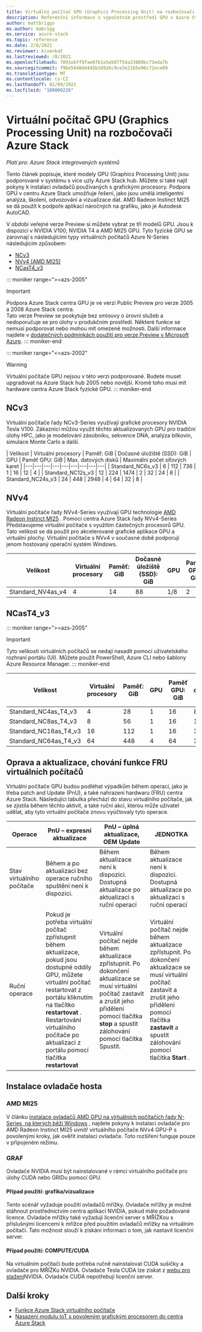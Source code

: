 ```yaml
---
title: Virtuální počítač GPU (Graphics Processing Unit) na rozbočovači Azure Stack
description: Referenční informace o výpočetním prostředí GPU v Azure Stack hub.
author: mattbriggs
ms.author: mabrigg
ms.service: azure-stack
ms.topic: reference
ms.date: 2/8/2021
ms.reviewer: kivenkat
ms.lastreviewed: /8/2021
ms.openlocfilehash: 7091ebff9fae07b1e5eb97f54a33889bc73eda7b
ms.sourcegitcommit: f9be5640dd445b3d926c9ce3e2165e96c72ece89
ms.translationtype: MT
ms.contentlocale: cs-CZ
ms.lasthandoff: 02/09/2021
ms.locfileid: "100009226"
---
```

# <a name="graphics-processing-unit-gpu-virtual-machine-vm-on-azure-stack-hub"></a>Virtuální počítač GPU (Graphics Processing Unit) na rozbočovači Azure Stack

*Platí pro: Azure Stack integrovaných systémů*

Tento článek popisuje, které modely GPU (Graphics Processing Unit) jsou podporované v systému s více uzly Azure Stack hub. Můžete si také najít pokyny k instalaci ovladačů používaných s grafickými procesory. Podpora GPU v centru Azure Stack umožňuje řešení, jako jsou umělá inteligentní analýza, školení, odvozování a vizualizace dat. AMD Radeon Instinct MI25 se dá použít k podpoře aplikací náročných na grafiku, jako je Autodesk AutoCAD.

V období veřejné verze Preview si můžete vybrat ze tří modelů GPU. Jsou k dispozici v NVIDIA V100, NVIDIA T4 a AMD MI25 GPU. Tyto fyzické GPU se zarovnají s následujícími typy virtuálních počítačů Azure N-Series následujícím způsobem:
- [NCv3](/azure/virtual-machines/ncv3-series)
- [NVv4 (AMD MI25)](/azure/virtual-machines/nvv4-series)
- [NCasT4_v3](/azure/virtual-machines/nct4-v3-series)

::: moniker range=">=azs-2005"
> [!IMPORTANT]  
> Podpora Azure Stack centra GPU je ve verzi Public Preview pro verze 2005 a 2008 Azure Stack centra.  
> Tato verze Preview se poskytuje bez smlouvy o úrovni služeb a nedoporučuje se pro úlohy v produkčním prostředí. Některé funkce se nemusí podporovat nebo mohou mít omezené možnosti.
> Další informace najdete v [dodatečných podmínkách použití pro verze Preview v Microsoft Azure](https://azure.microsoft.com/support/legal/preview-supplemental-terms/).
::: moniker-end

::: moniker range="<=azs-2002"
> [!WARNING]  
> Virtuální počítače GPU nejsou v této verzi podporované. Budete muset upgradovat na Azure Stack hub 2005 nebo novější. Kromě toho musí mít hardware centra Azure Stack fyzické GPU.
::: moniker-end
## <a name="ncv3"></a>NCv3

Virtuální počítače řady NCv3-Series využívají grafické procesory NVIDIA Tesla V100. Zákazníci můžou využít těchto aktualizovaných GPU pro tradiční úlohy HPC, jako je modelování zásobníku, sekvence DNA, analýza bílkovin, simulace Monte Carlo a další. 

| Velikost | Virtuální procesory | Paměť: GiB | Dočasné úložiště (SSD): GiB | GPU | Paměť GPU: GiB | Max. datových disků | Maximální počet síťových karet |
|---|---|---|---|---|---|---|---|---|
| Standard_NC6s_v3    | 6  | 112 | 736  | 1 | 16 | 12 | 4 |
| Standard_NC12s_v3   | 12 | 224 | 1474 | 2 | 32 | 24 | 8 |
| Standard_NC24s_v3   | 24 | 448 | 2948 | 4 | 64 | 32 | 8 |

## <a name="nvv4"></a>NVv4

Virtuální počítače řady NVv4-Series využívají GPU technologie [AMD Radeon Instinct MI25](https://www.amd.com/en/products/professional-graphics/instinct-MI25) . Pomocí centra Azure Stack řady NVv4-Series Představujeme virtuální počítače s využitím částečných procesorů GPU. Tato velikost se dá použít pro akcelerované grafické aplikace GPU a virtuální plochy. Virtuální počítače s NVv4 v současné době podporují jenom hostovaný operační systém Windows. 

| Velikost | Virtuální procesory | Paměť: GiB | Dočasné úložiště (SSD): GiB | GPU | Paměť GPU: GiB | Max. datových disků | Maximální počet síťových karet | 
| --- | --- | --- | --- | --- | --- | --- | --- |   
| Standard_NV4as_v4 |4 |14 |88 | 1/8 | 2 | 4 | 2 | 

## <a name="ncast4_v3"></a>NCasT4_v3

::: moniker range=">=azs-2005"
> [!IMPORTANT]
> Tyto velikosti virtuálních počítačů se nedají nasadit pomocí uživatelského rozhraní portálu (UI). Můžete použít PowerShell, Azure CLI nebo šablony Azure Resource Manager.
::: moniker-end

| Velikost | Virtuální procesory | Paměť: GiB | GPU | Paměť GPU: GiB | Max. datových disků | Maximální počet síťových karet | 
| --- | --- | --- | --- | --- | --- | --- |
| Standard_NC4as_T4_v3 |4 |28 | 1 | 16 | 8 | 4 | 
| Standard_NC8as_T4_v3 |8 |56 | 1 | 16 | 16 | 8 | 
| Standard_NC16as_T4_v3 |16 |112 | 1 | 16 | 32 | 8 | 
| Standard_NC64as_T4_v3 |64 |448 | 4 | 64 | 32 | 8 |

## <a name="patch-and-update-fru-behavior-of-vms"></a>Oprava a aktualizace, chování funkce FRU virtuálních počítačů 

Virtuální počítače GPU budou podléhat výpadkům během operací, jako je třeba patch and Update (PnU), a také nahrazení hardwaru (FRU) centra Azure Stack. Následující tabulka přechází do stavu virtuálního počítače, jak se zjistila během těchto aktivit, a také ruční akci, kterou může uživatel udělat, aby tyto virtuální počítače znovu vyúčtovaly tyto operace. 

| Operace | PnU – expresní aktualizace | PnU – úplná aktualizace, OEM Update | JEDNOTKA | 
| --- | --- | --- | --- | 
| Stav virtuálního počítače  | Během a po aktualizaci bez operace ručního spuštění není k dispozici. | Během aktualizace není k dispozici. Dostupná aktualizace po aktualizaci s ruční operací | Během aktualizace není k dispozici. Dostupná aktualizace po aktualizaci s ruční operací| 
| Ruční operace | Pokud je potřeba virtuální počítač zpřístupnit během aktualizace, pokud jsou dostupné oddíly GPU, můžete virtuální počítač restartovat z portálu kliknutím na tlačítko **restartovat** . Restartování virtuálního počítače po aktualizaci z portálu pomocí tlačítka **restartovat** | Virtuální počítač nejde během aktualizace zpřístupnit. Po dokončení aktualizace se musí virtuální počítač zastavit a zrušit jeho přidělení pomocí tlačítka **stop** a spustit zálohování pomocí tlačítka Spustit. | Virtuální počítač nejde během aktualizace zpřístupnit. Po dokončení aktualizace se musí virtuální počítač zastavit a zrušit jeho přidělení pomocí tlačítka **zastavit** a spustit zálohování pomocí tlačítka **Start** .| 

## <a name="guest-driver-installation"></a>Instalace ovladače hosta

### <a name="amd-mi25"></a>AMD MI25

V článku [instalace ovladačů AMD GPU na virtuálních počítačích řady N-Series, na kterých běží Windows](/azure/virtual-machines/windows/n-series-amd-driver-setup) , najdete pokyny k instalaci ovladače pro AMD Radeon Instinct MI25 uvnitř virtuálního počítače NVv4 GPU-P s povolenými kroky, jak ověřit instalaci ovladače. Toto rozšíření funguje pouze v připojeném režimu.

### <a name="nvidia"></a>GRAF

Ovladače NVIDIA musí být nainstalované v rámci virtuálního počítače pro úlohy CUDA nebo GRIDu pomocí GPU.

#### <a name="use-case-graphicsvisualization"></a>Případ použití: grafika/vizualizace

Tento scénář vyžaduje použití ovladačů mřížky. Ovladače mřížky je možné stáhnout prostřednictvím centra aplikací NVIDIA, pokud máte požadované licence. Ovladače mřížky také vyžadují licenční server s MŘÍŽKou s příslušnými licencemi k mřížce před použitím ovladačů mřížky na virtuálním počítači. Tato možnost slouží k získání informací o tom, jak nastavit licenční server.

#### <a name="use-case-computecuda"></a>Případ použití: COMPUTE/CUDA

Na virtuálním počítači bude potřeba ručně nainstalovat CUDA sušičky a ovladače pro MŘÍŽKu NVIDIA. Ovladače Tesla CUDA lze získat z [webu pro stažení](https://www.nvidia.com/Download/index.aspx)NVIDIA. Ovladače CUDA nepotřebují licenční server.

## <a name="next-steps"></a>Další kroky

- [Funkce Azure Stack virtuálního počítače](azure-stack-vm-considerations.md)  
- [Nasazení modulu IoT s povoleným grafickým procesorem do centra Azure Stack](gpu-deploy-sample-module.md)
